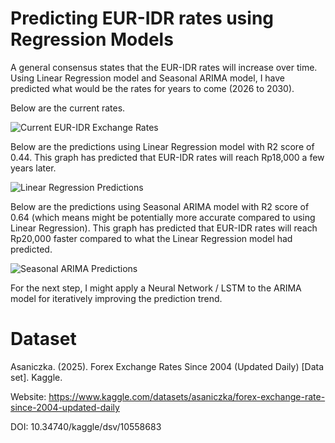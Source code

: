 # Predicting EUR-IDR rates using Regression Models
A general consensus states that the EUR-IDR rates will increase over time. Using Linear Regression model and Seasonal ARIMA model, I have predicted what would be the rates for years to come (2026 to 2030).

Below are the current rates.

![Current EUR-IDR Exchange Rates](https://github.com/rizkyfernanda/P1--Simple-Forex-Regression/blob/main/graphs/1-currentrates.png)

Below are the predictions using Linear Regression model with R2 score of 0.44. This graph has predicted that EUR-IDR rates will reach Rp18,000 a few years later.

![Linear Regression Predictions](https://github.com/rizkyfernanda/P1--Simple-Forex-Regression/blob/main/graphs/2-linear.png)

Below are the predictions using Seasonal ARIMA model with R2 score of 0.64 (which means might be potentially more accurate compared to using Linear Regression). This graph has predicted that EUR-IDR rates will reach Rp20,000 faster compared to what the Linear Regression model had predicted.

![Seasonal ARIMA Predictions](https://github.com/rizkyfernanda/P1--Simple-Forex-Regression/blob/main/graphs/3-arima.png)

For the next step, I might apply a Neural Network / LSTM to the ARIMA model for iteratively improving the prediction trend.

# Dataset

Asaniczka. (2025). Forex Exchange Rates Since 2004 (Updated Daily) [Data set]. Kaggle.

Website: https://www.kaggle.com/datasets/asaniczka/forex-exchange-rate-since-2004-updated-daily

DOI: 10.34740/kaggle/dsv/10558683
